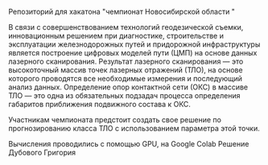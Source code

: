 Репозиторий для хакатона "чемпионат Новосибирской области "

В связи с совершенствованием технологий геодезической съемки, инновационным решением при диагностике, строительстве и эксплуатации железнодорожных путей и придорожной инфраструктуры является построение цифровых моделей пути (ЦМП) на основе данных лазерного сканирования. Результат лазерного сканирования — это высокоточный массив точек лазерных отражений (ТЛО), на основе которого проводятся все необходимые измерения и последующий анализ данных. Определение опор контактной сети (ОКС) в массиве ТЛО — это одна из обязательных подзадач процесса определения габаритов приближения подвижного состава к ОКС.

Участникам чемпионата предстоит создать свое решение по прогнозированию класса ТЛО с использованием параметра этой точки.


Вычисления проводились с помощью GPU, на Google Colab
Решение Дубового Григория
